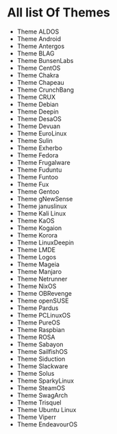 # All list Of Themes

- Theme ALDOS
- Theme Android
- Theme Antergos
- Theme BLAG
- Theme BunsenLabs
- Theme CentOS
- Theme Chakra
- Theme Chapeau
- Theme CrunchBang
- Theme CRUX
- Theme Debian
- Theme Deepin
- Theme DesaOS
- Theme Devuan
- Theme EuroLinux
- Theme Sulin
- Theme Exherbo
- Theme Fedora
- Theme Frugalware
- Theme Fuduntu
- Theme Funtoo
- Theme Fux
- Theme Gentoo
- Theme gNewSense
- Theme januslinux
- Theme Kali Linux
- Theme KaOS
- Theme Kogaion
- Theme Korora
- Theme LinuxDeepin
- Theme LMDE
- Theme Logos
- Theme Mageia
- Theme Manjaro
- Theme Netrunner
- Theme NixOS
- Theme OBRevenge
- Theme openSUSE
- Theme Pardus
- Theme PCLinuxOS
- Theme PureOS
- Theme Raspbian
- Theme ROSA
- Theme Sabayon
- Theme SailfishOS
- Theme Siduction
- Theme Slackware
- Theme Solus
- Theme SparkyLinux
- Theme SteamOS
- Theme SwagArch
- Theme Trisquel
- Theme Ubuntu Linux
- Theme Viperr
- Theme EndeavourOS
